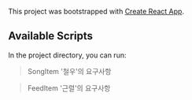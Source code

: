 This project was bootstrapped with [Create React App](https://github.com/facebook/create-react-app).

## Available Scripts

In the project directory, you can run:


> SongItem
'철우'의 요구사항

> FeedItem
'근렬'의 요구사항
